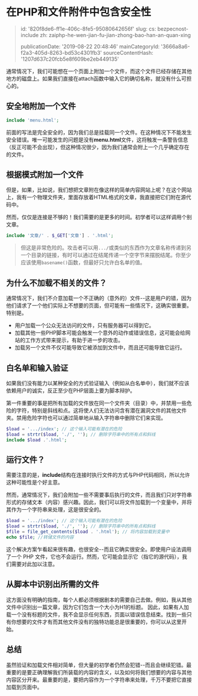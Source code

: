 在PHP和文件附件中包含安全性
===============

> id: '820f8de6-ff1e-406c-8fe5-95080642656f'
> slug:
> 	cs: bezpecnost-include
> 	zh: zaiphp-he-wen-jian-fu-jian-zhong-bao-han-an-quan-xing
> 
> publicationDate: '2019-08-22 20:48:46'
> mainCategoryId: '3666a8a6-f2a3-405d-8263-bd53c4301fb3'
> sourceContentHash: '1207d637c20fcb5e8f609be2eb449135'

通常情况下，我们可能想在一个页面上附加一个文件，而这个文件已经存储在其他地方的磁盘上。如果我们直接在attach函数中输入它的确切名称，就没有什么可担心的。

安全地附加一个文件
--------------------------

```php
include 'menu.html';
```

前面的写法是完全安全的，因为我们总是挂载同一个文件。在这种情况下不能发生安全错误。唯一可能发生的问题是没有**menu.html**文件，这将触发一条警告信息（反正可能不会出现），但这种情况很少，因为我们通常会附上一个几乎确定存在的文件。

根据模式附加一个文件
--------------------------

但是，如果，比如说，我们想把文章附在像这样的简单内容网站上呢？在这个网站上，我有一个物理文件夹，里面存放着HTML格式的文章，我直接把它们附在源代码中。

然而，仅仅是连接是不够的！我们需要的是更多的时间。初学者可以这样调用个别文章。

```php
include '文章/' . $_GET['文章'] . '.html';
```

> 但这是非常危险的。攻击者可以用`.../`或类似的东西作为文章名称传递到另一个目录的链接，有时可以通过在结尾传递一个空字节来摆脱结尾。你至少应该使用`basename()`函数，但最好只允许白名单的值。

为什么不加载不相关的文件？
--------------------------

通常情况下，我们不介意加载一个不正确的（意外的）文件--这是用户的错，因为他们请求了一个他们实际上不想要的页面，但可能有一些情况下，这确实很重要。特别是。

- 用户加载一个公众无法访问的文件，只有服务器可以得到它。
- 加载其他一些PHP脚本可能会触发一个意外的动作或错误信息，这可能会给网站的工作方式带来提示，有助于进一步的攻击。
- 加载另一个文件不仅可能导致它被添加到文件中，而且还可能导致它运行。

白名单和输入验证
--------------------------

如果我们没有能力以某种安全的方式验证输入（例如从白名单中），我们就不应该依赖用户的诚实，反正至少在PHP层面上要为脚本辩护。

第一件重要的事是把所有加载的文件放在同一个文件夹（目录）中，并禁用一些危险的字符，特别是斜线和点。这将使人们无法访问含有潜在漏洞文件的其他文件夹。禁用危险字符也可以通过简单地从输入字符串中删除它们来实现。

```php
$load = '.../index'; // 这个输入可能有潜在的危险
$load = strtr($load, './', ''); // 删除字符串中的所有点和斜线
include $load .'.html';
```

运行文件？
--------------------------

需要注意的是，**include**结构在连接时执行文件的方式与PHP代码相同，所以允许这种可能性是个好主意。

然而，通常情况下，我们会附加一些不需要事后执行的文件，而且我们只对字符串形式的存储文本（内容）感兴趣。因此，我们可以将文件加载到一个变量中，并将其作为一个字符串来处理，这是很安全的。

```php
$load = '.../index'; // 这个输入可能有潜在的危险
$load = strtr($load, './', ''); // 删除字符串中的所有点和斜线
$file = file_get_contents($load . '.html'); // 将内容加载到变量中
echo $file; //转储文件的内容
```

这个解决方案乍看起来很有趣，也很安全--而且它确实很安全。即使用户设法调用了一个 PHP 文件，它也不会运行。然而，它可能会显示它（指它的源代码），我们需要对此加以注意。

从脚本中识别出所需的文件
--------------------------

这方面没有明确的指南，每个人都必须根据剧本的需要自己去做。例如，我从其他文件中识别出一篇文章，因为它们包含一个大小为H1的标题。 因此，如果有人加载一个没有标题的文件，我不会显示任何东西，页面以错误信息结束。找到一些只有你想要的文件才有而其他文件没有的独特功能总是很重要的，你可以从这里开始。

总结
--------------------------

虽然验证和加载文件相对简单，但大量的初学者仍然会犯错--而且会继续犯错。最重要的是要正确理解我们所装载的内容的含义，以及如何将我们想要的内容与其他内容区分开来。最重要的是，要把内容作为一个字符串来处理，千万不要把它直接加载到页面中。
